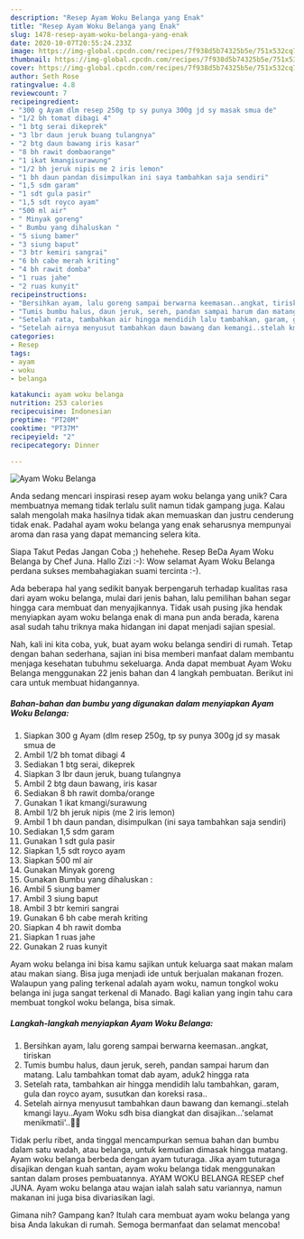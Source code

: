 ```yaml
---
description: "Resep Ayam Woku Belanga yang Enak"
title: "Resep Ayam Woku Belanga yang Enak"
slug: 1478-resep-ayam-woku-belanga-yang-enak
date: 2020-10-07T20:55:24.233Z
image: https://img-global.cpcdn.com/recipes/7f938d5b74325b5e/751x532cq70/ayam-woku-belanga-foto-resep-utama.jpg
thumbnail: https://img-global.cpcdn.com/recipes/7f938d5b74325b5e/751x532cq70/ayam-woku-belanga-foto-resep-utama.jpg
cover: https://img-global.cpcdn.com/recipes/7f938d5b74325b5e/751x532cq70/ayam-woku-belanga-foto-resep-utama.jpg
author: Seth Rose
ratingvalue: 4.8
reviewcount: 7
recipeingredient:
- "300 g Ayam dlm resep 250g tp sy punya 300g jd sy masak smua de"
- "1/2 bh tomat dibagi 4"
- "1 btg serai dikeprek"
- "3 lbr daun jeruk buang tulangnya"
- "2 btg daun bawang iris kasar"
- "8 bh rawit dombaorange"
- "1 ikat kmangisurawung"
- "1/2 bh jeruk nipis me 2 iris lemon"
- "1 bh daun pandan disimpulkan ini saya tambahkan saja sendiri"
- "1,5 sdm garam"
- "1 sdt gula pasir"
- "1,5 sdt royco ayam"
- "500 ml air"
- " Minyak goreng"
- " Bumbu yang dihaluskan "
- "5 siung bamer"
- "3 siung baput"
- "3 btr kemiri sangrai"
- "6 bh cabe merah kriting"
- "4 bh rawit domba"
- "1 ruas jahe"
- "2 ruas kunyit"
recipeinstructions:
- "Bersihkan ayam, lalu goreng sampai berwarna keemasan..angkat, tiriskan"
- "Tumis bumbu halus, daun jeruk, sereh, pandan sampai harum dan matang. Lalu tambahkan tomat dab ayam, aduk2 hingga rata"
- "Setelah rata, tambahkan air hingga mendidih lalu tambahkan, garam, gula dan royco ayam, susutkan dan koreksi rasa.."
- "Setelah airnya menyusut tambahkan daun bawang dan kemangi..stelah kmangi layu..Ayam Woku sdh bisa diangkat dan disajikan...&#39;selamat menikmatii&#39;..🙏🤭"
categories:
- Resep
tags:
- ayam
- woku
- belanga

katakunci: ayam woku belanga 
nutrition: 253 calories
recipecuisine: Indonesian
preptime: "PT20M"
cooktime: "PT37M"
recipeyield: "2"
recipecategory: Dinner

---
```



![Ayam Woku Belanga](https://img-global.cpcdn.com/recipes/7f938d5b74325b5e/751x532cq70/ayam-woku-belanga-foto-resep-utama.jpg)

Anda sedang mencari inspirasi resep ayam woku belanga yang unik? Cara membuatnya memang tidak terlalu sulit namun tidak gampang juga. Kalau salah mengolah maka hasilnya tidak akan memuaskan dan justru cenderung tidak enak. Padahal ayam woku belanga yang enak seharusnya mempunyai aroma dan rasa yang dapat memancing selera kita.

Siapa Takut Pedas Jangan Coba ;) hehehehe. Resep BeDa Ayam Woku Belanga by Chef Juna. Hallo Zizi :-): Wow selamat Ayam Woku Belanga perdana sukses membahagiakan suami tercinta :-).

Ada beberapa hal yang sedikit banyak berpengaruh terhadap kualitas rasa dari ayam woku belanga, mulai dari jenis bahan, lalu pemilihan bahan segar hingga cara membuat dan menyajikannya. Tidak usah pusing jika hendak menyiapkan ayam woku belanga enak di mana pun anda berada, karena asal sudah tahu triknya maka hidangan ini dapat menjadi sajian spesial.


Nah, kali ini kita coba, yuk, buat ayam woku belanga sendiri di rumah. Tetap dengan bahan sederhana, sajian ini bisa memberi manfaat dalam membantu menjaga kesehatan tubuhmu sekeluarga. Anda dapat membuat Ayam Woku Belanga menggunakan 22 jenis bahan dan 4 langkah pembuatan. Berikut ini cara untuk membuat hidangannya.

<!--inarticleads1-->

##### Bahan-bahan dan bumbu yang digunakan dalam menyiapkan Ayam Woku Belanga:

1. Siapkan 300 g Ayam (dlm resep 250g, tp sy punya 300g jd sy masak smua de
1. Ambil 1/2 bh tomat dibagi 4
1. Sediakan 1 btg serai, dikeprek
1. Siapkan 3 lbr daun jeruk, buang tulangnya
1. Ambil 2 btg daun bawang, iris kasar
1. Sediakan 8 bh rawit domba/orange
1. Gunakan 1 ikat kmangi/surawung
1. Ambil 1/2 bh jeruk nipis (me 2 iris lemon)
1. Ambil 1 bh daun pandan, disimpulkan (ini saya tambahkan saja sendiri)
1. Sediakan 1,5 sdm garam
1. Gunakan 1 sdt gula pasir
1. Siapkan 1,5 sdt royco ayam
1. Siapkan 500 ml air
1. Gunakan  Minyak goreng
1. Gunakan  Bumbu yang dihaluskan :
1. Ambil 5 siung bamer
1. Ambil 3 siung baput
1. Ambil 3 btr kemiri sangrai
1. Gunakan 6 bh cabe merah kriting
1. Siapkan 4 bh rawit domba
1. Siapkan 1 ruas jahe
1. Gunakan 2 ruas kunyit


Ayam woku belanga ini bisa kamu sajikan untuk keluarga saat makan malam atau makan siang. Bisa juga menjadi ide untuk berjualan makanan frozen. Walaupun yang paling terkenal adalah ayam woku, namun tongkol woku belanga ini juga sangat terkenal di Manado. Bagi kalian yang ingin tahu cara membuat tongkol woku belanga, bisa simak. 

<!--inarticleads2-->

##### Langkah-langkah menyiapkan Ayam Woku Belanga:

1. Bersihkan ayam, lalu goreng sampai berwarna keemasan..angkat, tiriskan
1. Tumis bumbu halus, daun jeruk, sereh, pandan sampai harum dan matang. Lalu tambahkan tomat dab ayam, aduk2 hingga rata
1. Setelah rata, tambahkan air hingga mendidih lalu tambahkan, garam, gula dan royco ayam, susutkan dan koreksi rasa..
1. Setelah airnya menyusut tambahkan daun bawang dan kemangi..stelah kmangi layu..Ayam Woku sdh bisa diangkat dan disajikan...&#39;selamat menikmatii&#39;..🙏🤭


Tidak perlu ribet, anda tinggal mencampurkan semua bahan dan bumbu dalam satu wadah, atau belanga, untuk kemudian dimasak hingga matang. Ayam woku belanga berbeda dengan ayam tuturaga. Jika ayam tuturaga disajikan dengan kuah santan, ayam woku belanga tidak menggunakan santan dalam proses pembuatannya. AYAM WOKU BELANGA RESEP chef JUNA. Ayam woku belanga atau wajan ialah salah satu variannya, namun makanan ini juga bisa divariasikan lagi. 

Gimana nih? Gampang kan? Itulah cara membuat ayam woku belanga yang bisa Anda lakukan di rumah. Semoga bermanfaat dan selamat mencoba!
